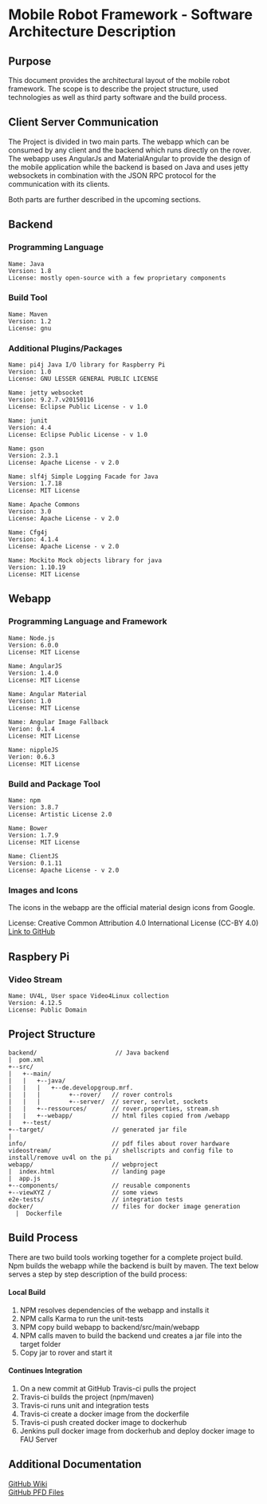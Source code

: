 # Mobile Robot Framework - Software Architecture Description

## Purpose

This document provides the architectural layout of the mobile robot framework. The scope is to describe the project structure, used technologies as well as third party software and the build process.

## Client Server Communication
The Project is divided in two main parts. The webapp which can be consumed by any client and the backend which runs directly on the rover.    
The webapp uses AngularJs and MaterialAngular to provide the design of the mobile application while the backend is based on Java and uses jetty websockets in combination with the JSON RPC protocol for the  communication with its clients.

Both parts are further described in the upcoming sections. 

## Backend

### Programming Language
``` 
Name: Java  
Version: 1.8 
License: mostly open-source with a few proprietary components
```

### Build Tool
``` 
Name: Maven
Version: 1.2
License: gnu
``` 

### Additional Plugins/Packages
``` 
Name: pi4j Java I/O library for Raspberry Pi
Version: 1.0 
License: GNU LESSER GENERAL PUBLIC LICENSE   
``` 
``` 
Name: jetty websocket
Version: 9.2.7.v20150116
License: Eclipse Public License - v 1.0 
``` 
``` 
Name: junit
Version: 4.4 
License: Eclipse Public License - v 1.0 
``` 
``` 
Name: gson
Version: 2.3.1 
License: Apache License - v 2.0
``` 
``` 
Name: slf4j Simple Logging Facade for Java
Version: 1.7.18 
License: MIT License
``` 
``` 
Name: Apache Commons
Version: 3.0  
License: Apache License - v 2.0
``` 
``` 
Name: Cfg4j
Version: 4.1.4 
License: Apache License - v 2.0
``` 
``` 
Name: Mockito Mock objects library for java 
Version: 1.10.19 
License: MIT License
``` 


## Webapp

### Programming Language and Framework
``` 
Name: Node.js 
Version: 6.0.0
License: MIT License
``` 
``` 
Name: AngularJS
Version: 1.4.0
License: MIT License
``` 
``` 
Name: Angular Material
Version: 1.0
License: MIT License
``` 
``` 
Name: Angular Image Fallback
Verion: 0.1.4
License: MIT License
``` 
``` 
Name: nippleJS
Verion: 0.6.3
License: MIT License
``` 

### Build and Package Tool
``` 
Name: npm
Version: 3.8.7
License: Artistic License 2.0
``` 
``` 
Name: Bower 
Version: 1.7.9
License: MIT License
```
```
Name: ClientJS 
Version: 0.1.11
License: Apache License - v 2.0
``` 

### Images and Icons
The icons in the webapp are the official material design icons from Google.

License: Creative Common Attribution 4.0 International License (CC-BY 4.0)  
[Link to GitHub](https://github.com/google/material-design-icons/)

## Raspbery Pi

### Video Stream

```
Name: UV4L, User space Video4Linux collection
Version: 4.12.5
License: Public Domain
```

## Project Structure
```
backend/                      // Java backend 
|  pom.xml                
+--src/  
|   +--main/  
|   |   +--java/  
|   |   |   +--de.developgroup.mrf.  
|   |   |        +--rover/   // rover controls
|   |   |        +--server/  // server, servlet, sockets
|   |   +--ressources/       // rover.properties, stream.sh
|   |   +--webapp/           // html files copied from /webapp
|   +--test/  
+--target/	                 // generated jar file  
|  
info/                        // pdf files about rover hardware
videostream/		         // shellscripts and config file to install/remove uv4l on the pi
webapp/                      // webproject
|  index.html                // landing page
|  app.js
+--components/               // reusable components
+--viewXYZ /                 // some views
e2e-tests/                   // integration tests
docker/                      // files for docker image generation
  |  Dockerfile  
```
## Build Process
There are two build tools working together for a complete project build. Npm builds the webapp while the backend is built by maven.
The text below serves a step by step description of the build process:

#### Local Build    
1. NPM resolves dependencies of the webapp and installs it     
2. NPM calls Karma to run the unit-tests     
2. NPM copy build webapp to backend/src/main/webapp    
3. NPM calls maven to build the backend und creates a jar file into the target folder      
4. Copy jar to rover and start it   

#### Continues Integration     
1. On a new commit at GitHub Travis-ci pulls the project   
2. Travis-ci builds the project (npm/maven)    
3. Travis-ci runs unit and integration tests    
4. Travis-ci create a docker image from the dockerfile     
5. Travis-ci push created docker image to dockerhub     
6. Jenkins pull docker image from dockerhub and deploy docker image to FAU Server     

## Additional Documentation
[GitHub Wiki](https://github.com/weiss19ja/amos-ss16-proj2/wiki)     
[GitHub PFD Files](https://github.com/weiss19ja/amos-ss16-proj2/tree/master/info)    

